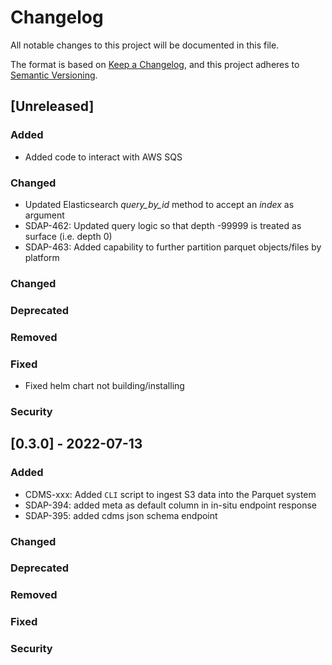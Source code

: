 # Changelog
All notable changes to this project will be documented in this file.

The format is based on [Keep a Changelog](https://keepachangelog.com/en/1.0.0/),
and this project adheres to [Semantic Versioning](https://semver.org/spec/v2.0.0.html).

## [Unreleased]
### Added
- Added code to interact with AWS SQS
### Changed
- Updated Elasticsearch *query_by_id* method to accept an *index* as argument
- SDAP-462: Updated query logic so that depth -99999 is treated as surface (i.e. depth 0)
- SDAP-463: Added capability to further partition parquet objects/files by platform
### Changed
### Deprecated
### Removed
### Fixed
- Fixed helm chart not building/installing
### Security

## [0.3.0] - 2022-07-13
### Added
- CDMS-xxx: Added `CLI` script to ingest S3 data into the Parquet system
- SDAP-394: added meta as default column in in-situ endpoint response
- SDAP-395: added cdms json schema endpoint
### Changed
### Deprecated
### Removed
### Fixed
### Security
